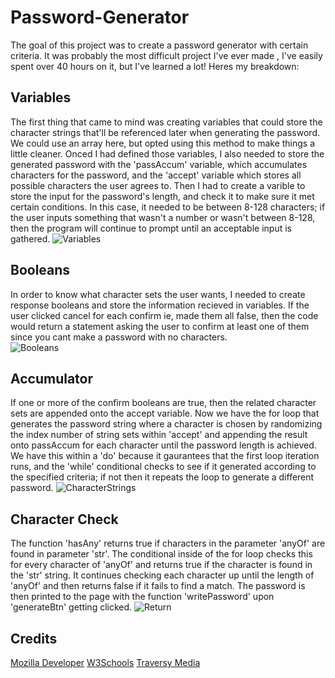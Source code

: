 # Password-Generator
The goal of this project was to create a password generator with certain criteria. It was probably the most difficult project I've ever made , I've easily spent over 40 hours on it, but I've learned a lot! Heres my breakdown:

## Variables
The first thing that came to mind was creating variables that could store the character strings that'll be referenced later when generating the password. We could use an array here, but opted using this method to make things a little cleaner. Onced I had defined those variables, I also needed to store the generated password with the 'passAccum' variable, which accumulates characters for the password, and the 'accept' variable which stores all possible characters the user agrees to. Then I had to create a varible to store the input for the password's length, and check it to make sure it met certain conditions. In this case, it needed to be between 8-128 characters; if the user inputs something that wasn't a number or wasn't between 8-128, then the program will continue to prompt until an acceptable input is gathered.
![Variables](https://user-images.githubusercontent.com/66426144/87251545-7ea34d00-c43a-11ea-9c83-6b4884c571e9.png)

## Booleans
In order to know what character sets the user wants, I needed to create response booleans and store the information recieved in variables. If the user clicked cancel for each confirm ie, made them all false, then the code would return a statement asking the user to confirm at least one of them since you cant make a password with no characters.  
![Booleans](https://user-images.githubusercontent.com/66426144/87251570-a397c000-c43a-11ea-8da7-cf23a1ce881b.png)

## Accumulator 
If one or more of the confirm booleans are true, then the related character sets are appended onto the accept variable. Now we have the for loop that generates the password string where a character is chosen by randomizing the index number of string sets within 'accept' and appending the result onto passAccum for each character until the password length is achieved. We have this within a 'do' because it gaurantees that the first loop iteration runs, and the 'while' conditional checks to see if it generated according to the specified criteria; if not then it repeats the loop to generate a different password.
![CharacterStrings](https://user-images.githubusercontent.com/66426144/87251583-b6aa9000-c43a-11ea-8764-779da4844938.png)

## Character Check
The function 'hasAny' returns true if characters in the parameter 'anyOf' are found in parameter 'str'. The conditional inside of the for loop checks this for every character of 'anyOf' and returns true if the character is found in the 'str' string. It continues checking each character up until the length of 'anyOf' and then returns false if it fails to find a match. The password is then printed to the page with the function 'writePassword' upon 'generateBtn' getting clicked. 
![Return](https://user-images.githubusercontent.com/66426144/87251626-f8d3d180-c43a-11ea-93b3-0c09adf77a7c.png)


## Credits
[Mozilla Developer](https://developer.mozilla.org/)
[W3Schools](https://w3schools.com)
[Traversy Media](https://www.youtube.com/channel/UC29ju8bIPH5as8OGnQzwJyA)